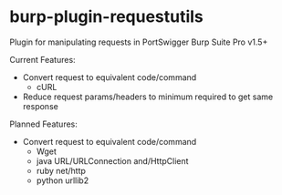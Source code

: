 burp-plugin-requestutils
========================

Plugin for manipulating requests in PortSwigger Burp Suite Pro v1.5+

Current Features:
  * Convert request to equivalent code/command
    * cURL
  * Reduce request params/headers to minimum required to get same response
  
Planned Features:
  * Convert request to equivalent code/command
    * Wget
    * java URL/URLConnection and/HttpClient
    * ruby net/http
    * python urllib2
    
